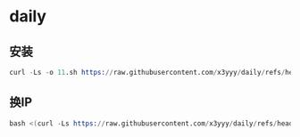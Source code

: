 # daily
## 安装

```s
curl -Ls -o 11.sh https://raw.githubusercontent.com/x3yyy/daily/refs/heads/main/h5.sh && bash h5.sh
```
## 换IP

```s
bash <(curl -Ls https://raw.githubusercontent.com/x3yyy/daily/refs/heads/main/ip.sh)
```
